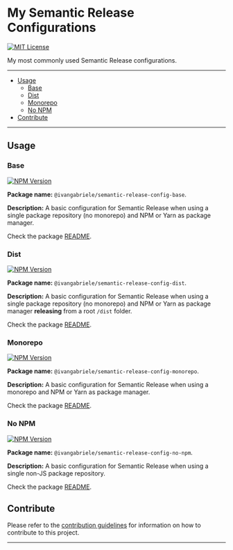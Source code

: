 # My Semantic Release Configurations

[![MIT License][img-license]][lnk-license]

My most commonly used Semantic Release configurations.

---

- [Usage](#usage)
  - [Base](#base)
  - [Dist](#dist)
  - [Monorepo](#monorepo)
  - [No NPM](#no-npm)
- [Contribute](#contribute)

---

## Usage

### Base

[![NPM Version][img-npm-base]][lnk-npm-base]

**Package name:** `@ivangabriele/semantic-release-config-base`.

**Description:** A basic configuration for Semantic Release when using a single package repository (no monorepo) and NPM
or Yarn as package manager.

Check the package [README](./packages/base/README.md).

### Dist

[![NPM Version][img-npm-dist]][lnk-npm-dist]

**Package name:** `@ivangabriele/semantic-release-config-dist`.

**Description:** A basic configuration for Semantic Release when using a single package repository (no monorepo) and NPM
or Yarn as package manager **releasing** from a root `/dist` folder.

Check the package [README](./packages/dist/README.md).

### Monorepo

[![NPM Version][img-npm-monorepo]][lnk-npm-monorepo]

**Package name:** `@ivangabriele/semantic-release-config-monorepo`.

**Description:** A basic configuration for Semantic Release when using a monorepo and NPM or Yarn as package manager.

Check the package [README](./packages/monorepo/README.md).

### No NPM

[![NPM Version][img-npm-no-npm]][lnk-npm-no-npm]

**Package name:** `@ivangabriele/semantic-release-config-no-npm`.

**Description:** A basic configuration for Semantic Release when using a single non-JS package repository.

Check the package [README](./packages/no-npm/README.md).

## Contribute

Please refer to the [contribution guidelines](./CONTRIBUTING.md) for information on how to contribute to this project.

---

[img-license]: https://img.shields.io/github/license/ivangabriele/semantic-release-config?style=for-the-badge
[img-npm-base]: https://img.shields.io/npm/v/@ivangabriele/semantic-release-config-base?style=for-the-badge
[img-npm-dist]: https://img.shields.io/npm/v/@ivangabriele/semantic-release-config-dist?style=for-the-badge
[img-npm-monorepo]: https://img.shields.io/npm/v/@ivangabriele/semantic-release-config-monorepo?style=for-the-badge
[img-npm-no-npm]: https://img.shields.io/npm/v/@ivangabriele/semantic-release-config-no-npm?style=for-the-badge
[lnk-license]: https://github.com/ivangabriele/semantic-release-config/blob/main/LICENSE
[lnk-npm-base]: https://www.npmjs.com/package/@ivangabriele/semantic-release-config-base
[lnk-npm-dist]: https://www.npmjs.com/package/@ivangabriele/semantic-release-config-dist
[lnk-npm-monorepo]: https://www.npmjs.com/package/@ivangabriele/semantic-release-config-monorepo
[lnk-npm-no-npm]: https://www.npmjs.com/package/@ivangabriele/semantic-release-config-no-npm
